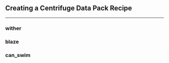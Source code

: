 ## **Creating a Centrifuge Data Pack Recipe**
***

### **wither**

### **blaze**

### **can_swim**
<!--stackedit_data:
eyJoaXN0b3J5IjpbLTEzMjAwMTgyNThdfQ==
-->